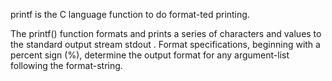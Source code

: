 printf
 is the C language function to do format-ted printing.

The printf() function formats and prints a series of characters and values to the standard output stream stdout . Format specifications, beginning with a percent sign (%), determine the output format for any argument-list following the format-string.
